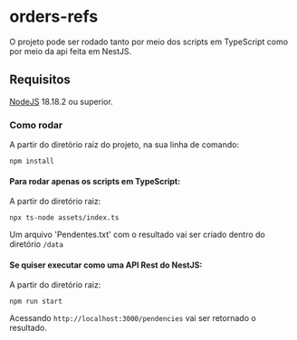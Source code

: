 # orders-refs

O projeto pode ser rodado tanto por meio dos scripts em TypeScript como por meio da api feita em NestJS.

## Requisitos

[NodeJS](https://nodejs.org/en) 18.18.2 ou superior.

### Como rodar

A partir do diretório raiz do projeto, na sua linha de comando:
```
npm install
```

#### Para rodar apenas os scripts em TypeScript:
A partir do diretório raiz:
```
npx ts-node assets/index.ts
```

Um arquivo 'Pendentes.txt' com o resultado vai ser criado dentro do diretório `/data`

#### Se quiser executar como uma API Rest do NestJS:
A partir do diretório raiz:
```
npm run start
```

Acessando `http://localhost:3000/pendencies` vai ser retornado o resultado.
